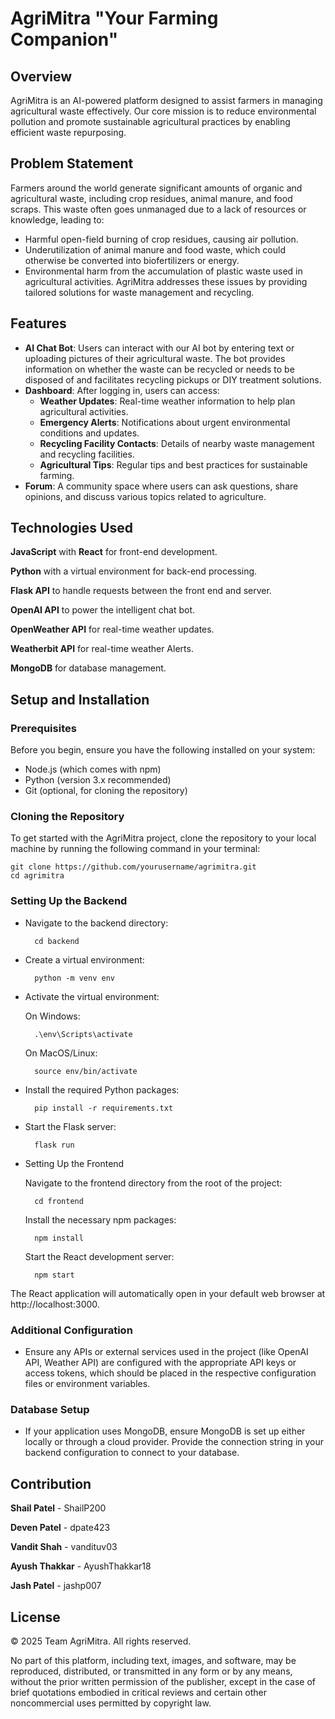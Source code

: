 
# AgriMitra "Your Farming Companion"

## Overview

AgriMitra is an AI-powered platform designed to assist farmers in managing agricultural waste effectively. Our core mission is to reduce environmental pollution and promote sustainable agricultural practices by enabling efficient waste repurposing.

## Problem Statement
Farmers around the world generate significant amounts of organic and agricultural waste, including crop residues, animal manure, and food scraps. This waste often goes unmanaged due to a lack of resources or knowledge, leading to:

- Harmful open-field burning of crop residues, causing air pollution.
- Underutilization of animal manure and food waste, which could otherwise be converted into biofertilizers or energy.
- Environmental harm from the accumulation of plastic waste used in agricultural activities.
AgriMitra addresses these issues by providing tailored solutions for waste management and recycling.




## Features

- **AI Chat Bot**: Users can interact with our AI bot by entering text or uploading pictures of their agricultural waste. The bot provides information on whether the waste can be recycled or needs to be disposed of and facilitates recycling pickups or DIY treatment solutions.
- **Dashboard**: After logging in, users can access:
    - **Weather Updates**: Real-time weather information to help plan agricultural activities.
    - **Emergency Alerts**: Notifications about urgent environmental conditions and updates.
    - **Recycling Facility Contacts**: Details of nearby waste management and recycling facilities.
    - **Agricultural Tips**: Regular tips and best practices for sustainable farming.
- **Forum**: A community space where users can ask questions, share opinions, and discuss various topics related to agriculture.




## Technologies Used

**JavaScript** with **React** for front-end development.

**Python** with a virtual environment for back-end processing.

**Flask API** to handle requests between the front end and server.

**OpenAI API** to power the intelligent chat bot.

**OpenWeather API** for real-time weather updates.

**Weatherbit API** for real-time weather Alerts.

**MongoDB** for database management.


## Setup and Installation

### Prerequisites
Before you begin, ensure you have the following installed on your system:

- Node.js (which comes with npm)
- Python (version 3.x recommended)
- Git (optional, for cloning the repository)

### Cloning the Repository
To get started with the AgriMitra project, clone the repository to your local machine by running the following command in your terminal:

    git clone https://github.com/yourusername/agrimitra.git
    cd agrimitra
### Setting Up the Backend
- Navigate to the backend directory:

        cd backend

- Create a virtual environment:

        python -m venv env

- Activate the virtual environment:
    
    On Windows:

        .\env\Scripts\activate
    On MacOS/Linux:

        source env/bin/activate
- Install the required Python packages:

        pip install -r requirements.txt
- Start the Flask server:

        flask run
- Setting Up the Frontend

    Navigate to the frontend directory from the root of the project:

        cd frontend
    Install the necessary npm packages:

        npm install
    Start the React development server:

        npm start
The React application will automatically open in your default web browser at http://localhost:3000.

### Additional Configuration
- Ensure any APIs or external services used in the project (like OpenAI API, Weather API) are configured with the appropriate API keys or access tokens, which should be placed in the respective configuration files or environment variables.
### Database Setup
- If your application uses MongoDB, ensure MongoDB is set up either locally or through a cloud provider. Provide the connection string in your backend configuration to connect to your database.

## Contribution

**Shail Patel** - ShailP200

**Deven Patel** - dpate423 

**Vandit Shah** - vandituv03

**Ayush Thakkar** - AyushThakkar18

**Jash Patel** - jashp007
## License

© 2025 Team AgriMitra. All rights reserved.

No part of this platform, including text, images, and software, may be reproduced, distributed, or transmitted in any form or by any means, without the prior written permission of the publisher, except in the case of brief quotations embodied in critical reviews and certain other noncommercial uses permitted by copyright law.

